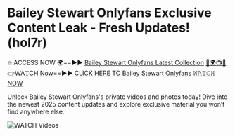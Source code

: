 # Bailey Stewart Onlyfans Exclusive Content Leak - Fresh Updates! (hol7r)

🔥 ACCESS NOW 🌍==►► <a href="https://tinyurl.com/3fjeunct" rel="nofollow">Bailey Stewart Onlyfans Latest Collection</a></h3>
[🔴🌍📺📱👉WA𝚃CH Now==►► CLICK HERE TO Bailey Stewart Onlyfans 𝚆𝙰𝚃𝙲𝙷 NOW](https://tinyurl.com/3fjeunct)

Unlock Bailey Stewart Onlyfans's private videos and photos today! Dive into the newest 2025 content updates and explore exclusive material you won’t find anywhere else.


<a href="https://tinyurl.com/3fjeunct" rel="nofollow" data-target="animated-image.originalLink"><img src="https://camo.githubusercontent.com/8a4f000d20f83aca3bf7ec5f350d767afa0574a8a352519fd8cfa583a6f93a33/68747470733a2f2f692e696d6775722e636f6d2f644a486b345a712e676966" alt="WATCH Videos" data-canonical-src="https://i.imgur.com/dJHk4Zq.gif" style="max-width: 100%; display: inline-block;" data-target="animated-image.originalImage"></a>
